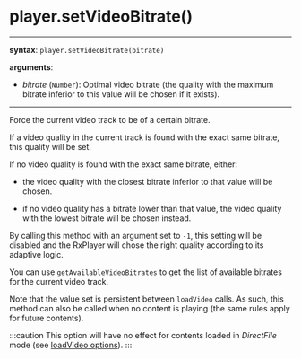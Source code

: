 # player.setVideoBitrate()

---

**syntax**: `player.setVideoBitrate(bitrate)`

**arguments**:

- _bitrate_ (`Number`): Optimal video bitrate (the quality with the maximum
  bitrate inferior to this value will be chosen if it exists).

---

Force the current video track to be of a certain bitrate.

If a video quality in the current track is found with the exact same bitrate,
this quality will be set.

If no video quality is found with the exact same bitrate, either:

- the video quality with the closest bitrate inferior to that value will be
  chosen.

- if no video quality has a bitrate lower than that value, the video
  quality with the lowest bitrate will be chosen instead.

By calling this method with an argument set to `-1`, this setting will be
disabled and the RxPlayer will chose the right quality according to its adaptive
logic.

You can use `getAvailableVideoBitrates` to get the list of available bitrates
for the current video track.

Note that the value set is persistent between `loadVideo` calls.
As such, this method can also be called when no content is playing (the same
rules apply for future contents).

:::caution
This option will have no effect for contents loaded in _DirectFile_
mode (see [loadVideo options](../Loading_a_Content.md#transport)).
:::
